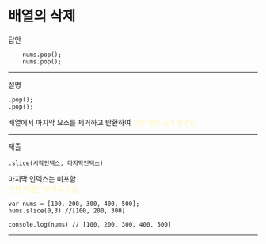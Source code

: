 <h1>배열의 삭제</h1>

답안

        nums.pop();
        nums.pop();
---
설명 

    .pop(); 
    .pop();

배열에서 마지막 요소를 제거하고 반환하여 <span style="color:rgba(255, 243, 184, 0.92)">원본 배열 길이 변경됨</span> 

---

제출 

    .slice(시작인덱스, 마지막인덱스)
마지막 인덱스는 미포함<br>
<span style="color:rgba(255, 243, 184, 0.92)">원본 배열은 바뀌지 않음. </span>

    var nums = [100, 200, 300, 400, 500];
    nums.slice(0,3) //[100, 200, 300]

    console.log(nums) // [100, 200, 300, 400, 500]

---

